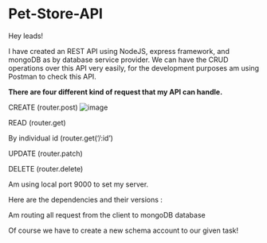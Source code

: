 # Pet-Store-API


Hey leads!

I have created an REST API using NodeJS, express framework, and mongoDB as by database service provider. 
We can have the CRUD operations over this API very easily, for the development purposes am using Postman to check this API.

**__There are four different kind of request that my API can handle.__**

CREATE (router.post)
![image](https://user-images.githubusercontent.com/93596846/191343530-c0a115fc-f011-4aab-b24c-2022cd8f6c88.png)

READ (router.get)

By individual id (router.get(‘/:id’)


UPDATE (router.patch)

DELETE (router.delete)





Am using local port 9000 to set my server.

Here are the dependencies and their versions :

Am routing all request from the client to mongoDB database

Of course we have to create a new schema account to our given task!
 
 


